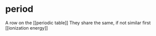 # period
A row on the [[periodic table]]
They share the same, if not similar first [[ionization energy]]